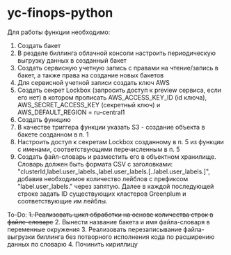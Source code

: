 # yc-finops-python

Для работы функции необходимо:

1.  Создать бакет
2.  В резделе биллинга облачной консоли настроить периодическую выгрузку данных в созданный бакет
3.  Создать сервисную учетную запись с правами на чтение/запись в бакет, а также права на создание новых бакетов
4.  Для сервисной учетной записи создать ключ AWS
5.  Создать секрет Lockbox (запросить доступ к preview сервиса, если его нет) в котором прописать AWS\_ACCESS\_KEY\_ID (id ключа), AWS\_SECRET\_ACCESS\_KEY (секретный ключ) и AWS\_DEFAULT\_REGION = ru-central1
6.  Создать функцию
7.  В качестве триггера функции указать S3 - создание объекта в бакете созданном в п. 1
8.  Настроить доступ к секретам Lockbox созданному в п. 5 из функции с именами, соответствующими перечисленным в п. 5
9. Создать файл-словарь и разместить его в объектном хранилище. Словарь должен быть формата CSV с заголовками: "clusterId,label.user_labels.<label1>,label.user_labels.<lfbel2>[..label.user_labels.<lfbel2>]", добавив необходимое количество лейблов с префиксом "label.user_labels." через запятую. 
Далее в каждой последующей строке задать ID существующих кластеров Greenplum и соответствующие им лейблы.

To-Do:
<del>1. Реализовать цикл обработки на основе количества строк в файле-словаре</del>
2. Вынести название бакета и имя файла-словаря в переменные окружения
3. Реализовать перезаписывание файла-выгрузки биллинга без потворного исполнения кода по расширению данных по словарю
4. Починить кириллицу

